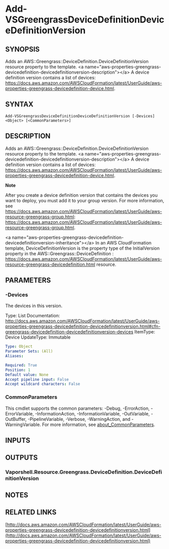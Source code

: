 # Add-VSGreengrassDeviceDefinitionDeviceDefinitionVersion

## SYNOPSIS
Adds an AWS::Greengrass::DeviceDefinition.DeviceDefinitionVersion resource property to the template.
\<a name="aws-properties-greengrass-devicedefinition-devicedefinitionversion-description"\>\</a\> A device definition version contains a list of devices: https://docs.aws.amazon.com/AWSCloudFormation/latest/UserGuide/aws-properties-greengrass-devicedefinition-device.html.

## SYNTAX

```
Add-VSGreengrassDeviceDefinitionDeviceDefinitionVersion [-Devices] <Object> [<CommonParameters>]
```

## DESCRIPTION
Adds an AWS::Greengrass::DeviceDefinition.DeviceDefinitionVersion resource property to the template.
\<a name="aws-properties-greengrass-devicedefinition-devicedefinitionversion-description"\>\</a\> A device definition version contains a list of devices: https://docs.aws.amazon.com/AWSCloudFormation/latest/UserGuide/aws-properties-greengrass-devicedefinition-device.html.

**Note**

After you create a device definition version that contains the devices you want to deploy, you must add it to your group version.
For more information, see https://docs.aws.amazon.com/AWSCloudFormation/latest/UserGuide/aws-resource-greengrass-group.html: https://docs.aws.amazon.com/AWSCloudFormation/latest/UserGuide/aws-resource-greengrass-group.html.

\<a name="aws-properties-greengrass-devicedefinition-devicedefinitionversion-inheritance"\>\</a\> In an AWS CloudFormation template, DeviceDefinitionVersion is the property type of the InitialVersion property in the  AWS::Greengrass::DeviceDefinition : https://docs.aws.amazon.com/AWSCloudFormation/latest/UserGuide/aws-resource-greengrass-devicedefinition.html resource.

## PARAMETERS

### -Devices
The devices in this version.

Type: List
Documentation: http://docs.aws.amazon.com/AWSCloudFormation/latest/UserGuide/aws-properties-greengrass-devicedefinition-devicedefinitionversion.html#cfn-greengrass-devicedefinition-devicedefinitionversion-devices
ItemType: Device
UpdateType: Immutable

```yaml
Type: Object
Parameter Sets: (All)
Aliases:

Required: True
Position: 1
Default value: None
Accept pipeline input: False
Accept wildcard characters: False
```

### CommonParameters
This cmdlet supports the common parameters: -Debug, -ErrorAction, -ErrorVariable, -InformationAction, -InformationVariable, -OutVariable, -OutBuffer, -PipelineVariable, -Verbose, -WarningAction, and -WarningVariable. For more information, see [about_CommonParameters](http://go.microsoft.com/fwlink/?LinkID=113216).

## INPUTS

## OUTPUTS

### Vaporshell.Resource.Greengrass.DeviceDefinition.DeviceDefinitionVersion
## NOTES

## RELATED LINKS

[http://docs.aws.amazon.com/AWSCloudFormation/latest/UserGuide/aws-properties-greengrass-devicedefinition-devicedefinitionversion.html](http://docs.aws.amazon.com/AWSCloudFormation/latest/UserGuide/aws-properties-greengrass-devicedefinition-devicedefinitionversion.html)

